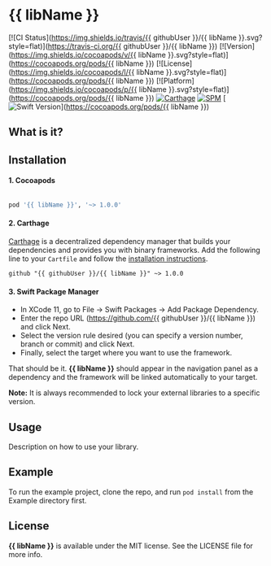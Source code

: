 
# {{ libName }}

[![CI Status](https://img.shields.io/travis/{{ githubUser }}/{{ libName }}.svg?style=flat)](https://travis-ci.org/{{ githubUser }}/{{ libName }})
[![Version](https://img.shields.io/cocoapods/v/{{ libName }}.svg?style=flat)](https://cocoapods.org/pods/{{ libName }})
[![License](https://img.shields.io/cocoapods/l/{{ libName }}.svg?style=flat)](https://cocoapods.org/pods/{{ libName }})
[![Platform](https://img.shields.io/cocoapods/p/{{ libName }}.svg?style=flat)](https://cocoapods.org/pods/{{ libName }})
[![Carthage](https://img.shields.io/badge/Carthage-compatible-success)](#installation)
[![SPM](https://img.shields.io/badge/SPM-compatible-success)](#installation)
[![Swift Version](https://img.shields.io/badge/Swift%20Version-5.2-orange)](https://cocoapods.org/pods/{{ libName }})

## What is it?

## Installation

#### 1. Cocoapods

```ruby

pod '{{ libName }}', '~> 1.0.0'

```

#### 2. Carthage

[Carthage](https://github.com/Carthage/Carthage) is a decentralized dependency manager that builds your dependencies and provides you with binary frameworks.
Add the following line to your `Cartfile` and follow the [installation instructions](https://github.com/Carthage/Carthage#adding-frameworks-to-an-application).

```
github "{{ githubUser }}/{{ libName }}" ~> 1.0.0
```

#### 3. Swift Package Manager

- In XCode 11, go to File -> Swift Packages -> Add Package Dependency.
- Enter the repo URL (https://github.com/{{ githubUser }}/{{ libName }}) and click Next.
- Select the version rule desired (you can specify a version number, branch or commit) and click Next.
- Finally, select the target where you want to use the framework.

That should be it. **{{ libName }}** should appear in the navigation panel as a dependency and the framework will be linked automatically to your target.


**Note:** It is always recommended to lock your external libraries to a specific version.

## Usage

Description on how to use your library.


## Example

To run the example project, clone the repo, and run `pod install` from the Example directory first.


## License

**{{ libName }}** is available under the MIT license. See the LICENSE file for more info.
